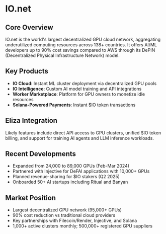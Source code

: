 # IO.net

## Core Overview
IO.net is the world's largest decentralized GPU cloud network, aggregating underutilized computing resources across 138+ countries. It offers AI/ML developers up to 90% cost savings compared to AWS through its DePIN (Decentralized Physical Infrastructure Network) model.

## Key Products
- **IO Cloud**: Instant ML cluster deployment via decentralized GPU pools
- **IO Intelligence**: Custom AI model training and API integrations
- **Worker Marketplace**: Platform for GPU owners to monetize idle resources
- **Solana-Powered Payments**: Instant $IO token transactions

## Eliza Integration
Likely features include direct API access to GPU clusters, unified $IO token billing, and support for training AI agents and LLM inference workloads.

## Recent Developments
- Expanded from 24,000 to 89,000 GPUs (Feb-Mar 2024)
- Partnered with Injective for DeFAI applications with 10,000+ GPUs
- Planned revenue-sharing for $IO stakers (Q2 2025)
- Onboarded 50+ AI startups including Ritual and Banyan

## Market Position
- Largest decentralized GPU network (95,000+ GPUs)
- 90% cost reduction vs traditional cloud providers
- Key partnerships with Filecoin/Render, Injective, and Solana
- 1,000+ active clusters monthly; 500,000+ registered GPU suppliers

